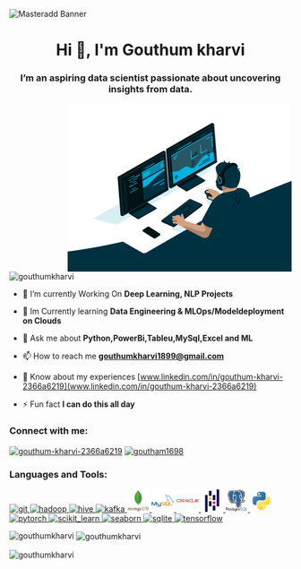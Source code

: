 ![Masteradd Banner](https://www.dataentryoutsourced.com/blog/wp-content/uploads/2012/12/data-mining-process-banner.jpg)

<h1 align="center">Hi 👋, I'm Gouthum kharvi</h1>
<h3 align="center">I’m an aspiring data scientist passionate about uncovering insights from data.</h3>
<img align="Right" alt="Coding" width="400" src="https://raw.githubusercontent.com/emreabaci/emreabaci/master/assets/code.gif?raw=true">

<p align="left"> <img src="https://komarev.com/ghpvc/?username=gouthumkharvi&label=Profile%20views&color=0e75b6&style=flat" alt="gouthumkharvi" /> </p>


- 🔭 I’m currently Working On  **Deep Learning, NLP Projects**
  
- 🌱 Im Currently learning **Data Engineering &  MLOps/Modeldeployment on Clouds**
  
- 💬 Ask me about **Python,PowerBi,Tableu,MySql,Excel and ML**

- 📫 How to reach me **gouthumkharvi1899@gmail.com**

- 📄 Know about my experiences [www.linkedin.com/in/gouthum-kharvi-2366a6219](www.linkedin.com/in/gouthum-kharvi-2366a6219)

- ⚡ Fun fact **I can do this all day**

<h3 align="left">Connect with me:</h3>
<p align="left">
<a href="https://linkedin.com/in/gouthum-kharvi-2366a6219" target="blank"><img align="center" src="https://raw.githubusercontent.com/rahuldkjain/github-profile-readme-generator/master/src/images/icons/Social/linked-in-alt.svg" alt="gouthum-kharvi-2366a6219" height="30" width="40" /></a>
<a href="https://kaggle.com/goutham1698" target="blank"><img align="center" src="https://raw.githubusercontent.com/rahuldkjain/github-profile-readme-generator/master/src/images/icons/Social/kaggle.svg" alt="goutham1698" height="30" width="40" /></a>
</p>

<h3 align="left">Languages and Tools:</h3>
<p align="left"> <a href="https://git-scm.com/" target="_blank" rel="noreferrer"> <img src="https://www.vectorlogo.zone/logos/git-scm/git-scm-icon.svg" alt="git" width="40" height="40"/> </a> <a href="https://hadoop.apache.org/" target="_blank" rel="noreferrer"> <img src="https://www.vectorlogo.zone/logos/apache_hadoop/apache_hadoop-icon.svg" alt="hadoop" width="40" height="40"/> </a> <a href="https://hive.apache.org/" target="_blank" rel="noreferrer"> <img src="https://www.vectorlogo.zone/logos/apache_hive/apache_hive-icon.svg" alt="hive" width="40" height="40"/> </a> <a href="https://kafka.apache.org/" target="_blank" rel="noreferrer"> <img src="https://www.vectorlogo.zone/logos/apache_kafka/apache_kafka-icon.svg" alt="kafka" width="40" height="40"/> </a> <a href="https://www.mongodb.com/" target="_blank" rel="noreferrer"> <img src="https://raw.githubusercontent.com/devicons/devicon/master/icons/mongodb/mongodb-original-wordmark.svg" alt="mongodb" width="40" height="40"/> </a> <a href="https://www.mysql.com/" target="_blank" rel="noreferrer"> <img src="https://raw.githubusercontent.com/devicons/devicon/master/icons/mysql/mysql-original-wordmark.svg" alt="mysql" width="40" height="40"/> </a> <a href="https://www.oracle.com/" target="_blank" rel="noreferrer"> <img src="https://raw.githubusercontent.com/devicons/devicon/master/icons/oracle/oracle-original.svg" alt="oracle" width="40" height="40"/> </a> <a href="https://pandas.pydata.org/" target="_blank" rel="noreferrer"> <img src="https://raw.githubusercontent.com/devicons/devicon/2ae2a900d2f041da66e950e4d48052658d850630/icons/pandas/pandas-original.svg" alt="pandas" width="40" height="40"/> </a> <a href="https://www.postgresql.org" target="_blank" rel="noreferrer"> <img src="https://raw.githubusercontent.com/devicons/devicon/master/icons/postgresql/postgresql-original-wordmark.svg" alt="postgresql" width="40" height="40"/> </a> <a href="https://www.python.org" target="_blank" rel="noreferrer"> <img src="https://raw.githubusercontent.com/devicons/devicon/master/icons/python/python-original.svg" alt="python" width="40" height="40"/> </a> <a href="https://pytorch.org/" target="_blank" rel="noreferrer"> <img src="https://www.vectorlogo.zone/logos/pytorch/pytorch-icon.svg" alt="pytorch" width="40" height="40"/> </a> <a href="https://scikit-learn.org/" target="_blank" rel="noreferrer"> <img src="https://upload.wikimedia.org/wikipedia/commons/0/05/Scikit_learn_logo_small.svg" alt="scikit_learn" width="40" height="40"/> </a> <a href="https://seaborn.pydata.org/" target="_blank" rel="noreferrer"> <img src="https://seaborn.pydata.org/_images/logo-mark-lightbg.svg" alt="seaborn" width="40" height="40"/> </a> <a href="https://www.sqlite.org/" target="_blank" rel="noreferrer"> <img src="https://www.vectorlogo.zone/logos/sqlite/sqlite-icon.svg" alt="sqlite" width="40" height="40"/> </a> <a href="https://www.tensorflow.org" target="_blank" rel="noreferrer"> <img src="https://www.vectorlogo.zone/logos/tensorflow/tensorflow-icon.svg" alt="tensorflow" width="40" height="40"/> </a> </p>

<p><img align="left" src="https://github-readme-stats.vercel.app/api/top-langs?username=gouthumkharvi&show_icons=true&locale=en&layout=compact" alt="gouthumkharvi" /></p>

<p>&nbsp;<img align="center" src="https://github-readme-stats.vercel.app/api?username=gouthumkharvi&show_icons=true&locale=en" alt="gouthumkharvi" /></p>

<p><img align="center" src="https://github-readme-streak-stats.herokuapp.com/?user=gouthumkharvi&" alt="gouthumkharvi" /></p>

